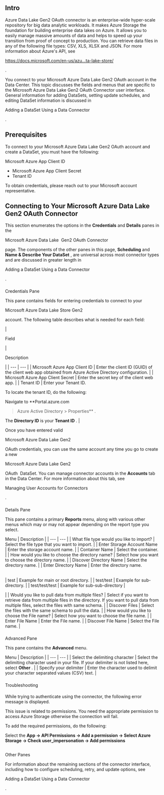 

Intro
-------

Azure Data Lake Gen2 OAuth connector is an enterprise-wide hyper-scale repository for big data analytic workloads. It makes Azure Storage the foundation for building enterprise data lakes on Azure. It allows you to easily manage massive amounts of data and helps to speed up your transition from proof of concept to production. You can retrieve data files in any of the following file types: CSV, XLS, XLSX and JSON. For more information about Azure's API, see

https://docs.microsoft.com/en-us/azu...ta-lake-store/

.


 You connect to your Microsoft Azure Data Lake Gen2 OAuth account in the Data Center. This topic discusses the fields and menus that are specific to the Microsoft Azure Data Lake Gen2 OAuth Connector user interface. General information for adding DataSets, setting update schedules, and editing DataSet information is discussed in

Adding a DataSet Using a Data Connector

.


 Prerequisites
---------------

To connect to your Microsoft Azure Data Lake Gen2 OAuth account and create a DataSet, you must have the following:

 Microsoft Azure App Client ID
* Microsoft Azure App Client Secret
* Tenant ID

To obtain credentials, please reach out to your Microsoft account representative.


 Connecting to Your Microsoft Azure Data Lake Gen2 OAuth Connector
-------------------------------------------------------------------


 This section enumerates the options in the
 **Credentials**
 and
 **Details**
 panes in the

Microsoft Azure Data Lake  Gen2 OAuth Connector

page. The components of the other panes in this page,
 **Scheduling**
 and
 **Name & Describe Your DataSet**
 , are universal across most connector types and are discussed in greater length in

Adding a DataSet Using a Data Connector

.


###

Credentials Pane


 This pane contains fields for entering credentials to connect to your

Microsoft Azure Data Lake Store Gen2

account. The following table describes what is needed for each field:


|

Field

|

Description

|
| --- | --- |
|
 Microsoft Azure App Client ID
  |
 Enter the client ID (GUID) of the client web app obtained from Azure Active Directory configuration.
  |
|
 Microsoft Azure App Client Secret
  |
 Enter the secret key of the client web app.
  |
|
 Tenant ID
  |
 Enter your Tenant ID.

To locate the tenant ID, do the following:

Navigate to
 **Portal.azure.com

> Azure Active Directory > Properties**
 .

The
 **Directory ID**
 is your
 **Tenant ID**
 .
  |


 Once you have entered valid

Microsoft Azure Data Lake Gen2

OAuth credentials, you can use the same account any time you go to create a new

Microsoft Azure Data Lake Gen2

OAuth  DataSet. You can manage connector accounts in the
 **Accounts**
 tab in the Data Center. For more information about this tab, see

Managing User Accounts for Connectors

.


###
 Details Pane

This pane contains a primary
 **Reports**
 menu, along with various other menus which may or may not appear depending on the report type you select.


 Menu
  |
 Description
  |
| --- | --- |
|
 What file type would you like to import?
  |
 Select the file type that you want to import.
  |
|
 Enter Storage Account Name
  |
 Enter the storage account name.
  |
|
 Container Name
  |
 Select the container.
  |
|
 How would you like to choose the directory name?
  |
 Select how you want to choose the directory name.
  |
|
 Discover Directory Name
  |
 Select the directory name.
  |
|
 Enter Directory Name
  |
 Enter the directory name.


|  |  |
| --- | --- |
|
 test
  |
 Example for main or root directory.
  |
|
 test/test
  |
 Example for sub- directory.
  |
|
 test/test/test
  |
 Example for sub-sub-directory
  |

|
|
 Would you like to pull data from multiple files?
  |
 Select if you want to retrieve data from multiple files in the directory. If you want to pull data from multiple files, select the files with same schema.
  |
|
 Discover Files
  |
 Select the files with the same schema to pull the data.
  |
|
 How would you like to choose the File name?
  |
 Select how you want to choose the file name.
  |
|
 Enter File Name
  |
 Enter the File name.
  |
|
 Discover File Name
  |
 Select the File name.
  |


###
 Advanced Pane

This pane contains the
 **Advanced**
 menu.


 Menu
  |
 Description
  |
| --- | --- |
|
 Select the delimiting character
  |
 Select the delimiting character used in your file. If your delimiter is not listed here, select
 **Other**
 .
  |
|
 Specify your delimiter
  |
 Enter the character used to delimit your character separated values (CSV) text.
  |


###
 Troubleshooting


####
 While trying to authenticate using the connector, the following error message is displayed.


 This issue is related to permissions. You need the appropriate permission to access Azure Storage otherwise the connection will fail.


 To add the required permissions, do the following:


 Select the
 **App -> API Permissions -> Add a permission -> Select Azure Storage -> Check user\_impersonation -> Add permissions**

##
 Other Panes

For information about the remaining sections of the connector interface, including how to configure scheduling, retry, and update options, see

Adding a DataSet Using a Data Connector

.

